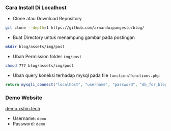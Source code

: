 ### Cara Install Di Localhost

- Clone atau Download Repository

```bash
git clone --depth=1 https://github.com/armandwipangestu/blog/
```

- Buat Directory untuk menampung gambar pada postingan

```bash
mkdir blog/assets/img/post
```

- Ubah Permission folder `img/post`

```bash
chmod 777 blog/assets/img/post 
```

- Ubah query koneksi terhadap mysql pada file `function/functions.php`

```php
return mysqli_connect("localhost", "username", "password", "db_for_blog");
```

### Demo Website

[demo.xshin.tech](http://demo.xshin.tech)

- Username: `demo`
- Password: `demo`
